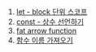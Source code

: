 1. [let - block 단위 스코프 ](http://blog.seulgi.kim/2015/07/ecmascript-6-let.html)
1. [const - 상수 선언하기](http://blog.seulgi.kim/2015/07/ecmascript-6-const.html)
1. [fat arrow function](http://blog.seulgi.kim/2015/08/ecmascript-6-fat-arrow-function.html)
1. [함수 이름 가져오기](http://blog.seulgi.kim/2015/08/ecmascript-6-function-name.html)
